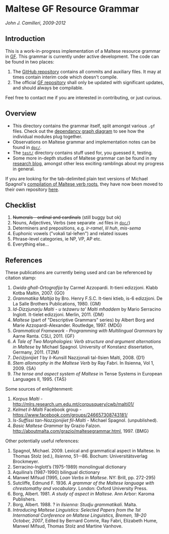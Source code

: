 # Maltese GF Resource Grammar
_John J. Camilleri, 2009-2012_  

## Introduction

This is a work-in-progress implementation of a Maltese resource grammar in [GF][3].
This grammar is currently under active development. The code can be found in two places:

1. The [GitHub repository][1] contains all commits and auxiliary files. It may at times contain interim code which doesn't compile.
1. The official [GF repository][2] shall only be updated with significant updates, and should always be compilable.

Feel free to contact me if you are interested in contributing, or just curious.

[1]: https://github.com/johnjcamilleri/Maltese-GF-Resource-Grammar
[2]: http://www.grammaticalframework.org/lib/src/maltese/
[3]: http://www.grammaticalframework.org/

## Overview

- This directory contains the grammar itself, split amongst various `.gf` files.
  Check out the [dependancy graph diagram][4] to see how the individual modules plug together.
- Observations on Maltese grammar and implementation notes can be found in [`doc/`][5].
- The [`test/`](https://github.com/johnjcamilleri/Maltese-GF-Resource-Grammar/tree/master/test) directory contains stuff used for, you guessed it, testing.
- Some more in-depth studies of Maltese grammar can be found in my [research blog][8], amongst other less exciting ramblings about my progress in general.

If you are looking for the tab-delimited plain text versions of Michael Spagnol's [compilation of Maltese verb roots][6], they have now
been moved to their own repository [here][7].


[4]: https://github.com/johnjcamilleri/Maltese-GF-Resource-Grammar/raw/master/doc/dependency_graph.png
[5]: https://github.com/johnjcamilleri/Maltese-GF-Resource-Grammar/tree/master/doc
[6]: http://mlrs.research.um.edu.mt/index.php?page=33
[7]: https://github.com/johnjcamilleri/maltese-verb-roots-db
[8]: http://blog.johnjcamilleri.com/category/academic/research/

## Checklist

1. ~~Numerals - ordinal and cardinals~~ (still buggy but ok)
1. Nouns, Adjectives, Verbs (see separate `.md` files in [`doc/`][5])
1. Determiners and prepositions, e.g. _ir-ramel_, _lil huh_, _mis-sema_
1. Euphonic vowels ("vokali tal-leħen") and related issues
1. Phrase-level categories, ie NP, VP, AP etc.
1. Everything else...

## References

These publications are currently being used and can be referenced by citation stamp:

1. _Gwida għall-Ortografija_ by Carmel Azzopardi. It-tieni edizzjoni. Klabb Kotba Maltin, 2007. {GO}
1. _Grammatika Maltija_ by Bro. Henry F.S.C. It-tieni ktieb, is-6 edizzjoni. De La Salle Brothers Publications, 1980. {GM}
1. _Id-Dizzjunarju Malti - u teżawru ta' Malti mħaddem_ by Mario Serracino Inglott. It-tielet edizzjoni. Merlin, 2011. {DM}
1. _Maltese_ (part of "Descriptive Grammars" series) by Albert Borg and Marie Azzopardi-Alexander. Routledge, 1997. {MDG}
1. _Grammatical Framework - Programming with Multilingual Grammars_ by Aarne Ranta. CSLI, 2011. {GF}
1. _A Tale of Two Morphologies: Verb structure and argument alternations in Maltese_ by Michael Spagnol. University of Konstanz dissertation, Germany, 2011. {T2M}
1. _Deċiżjonijiet 1_ by il-Kunsill Nazzjonali tal-Ilsien Malti, 2008. {D1}
1. _Stem allomorphy in the Maltese Verb_ by Ray Fabri. In Ilsienna, Vol 1, 2009. {SA}
1. _The tense and aspect system of Maltese_ in Tense Systems in European Languages II, 1995. {TAS}

Some sources of enlightenment:

1. _Korpus Malti_ - <http://mlrs.research.um.edu.mt/corpusquery/cwb/malti01/>
1. _Kelmet il-Malti_ Facebook group - <https://www.facebook.com/groups/246657308743181/>
1. _Is-Suffissi tan-Nazzjonijiet fil-Malti_ - Michael Spagnol. (unpublished).
1. _Basic Maltese Grammar_ by Grazio Falzon. <http://aboutmalta.com/grazio/maltesegrammar.html>, 1997. {BMG}

Other potentially useful references:

1. Spagnol, Michael. 2009. Lexical and grammatical aspect in Maltese. In Thomas Stolz (ed.), _Ilsienna_, 51--86. Bochum: Universitätsverlag Brockmeyer.
1. Serracino-Inglott’s (1975-1989) monolingual dictionary
1. Aquilina’s (1987-1990) bilingual dictionary
1. Manwel Mifsud (1995, _Loan Verbs in Maltese_. NY: Brill, pp. 272-295)
1. Sutcliffe, Edmund F. 1936. _A grammar of the Maltese language with chrestomathy and vocabulary_. London: Oxford University Press.
1. Borg, Albert. 1981. _A study of aspect in Maltese_. Ann Arbor: Karoma Publishers.
1. Borg, Albert. 1988. ? in _Ilsienna: Studju grammatikali_. Malta.
1. _Introducing Maltese Linguistics: Selected Papers from the 1st International Conference on Maltese Linguistics, Bremen, 18–20 October, 2007_, Edited by Bernard Comrie, Ray Fabri, Elizabeth Hume, Manwel Mifsud, Thomas Stolz and Martine Vanhove.

